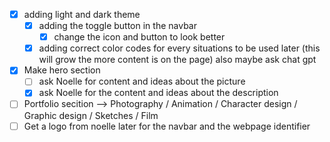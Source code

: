 - [X] adding light and dark theme 
    - [X] adding the toggle button in the navbar
        - [X] change the icon and button to look better 
    - [X] adding correct color codes for every situations to be used later (this will grow the more content is on the page) also maybe ask chat gpt
- [X] Make hero section 
    - [ ] ask Noelle for content and ideas about the picture
    - [X] ask Noelle for the content and ideas about the description
- [ ] Portfolio secition --> Photography / Animation / Character design / Graphic design / Sketches / Film
- [ ] Get a logo from noelle later for the navbar and the webpage identifier
